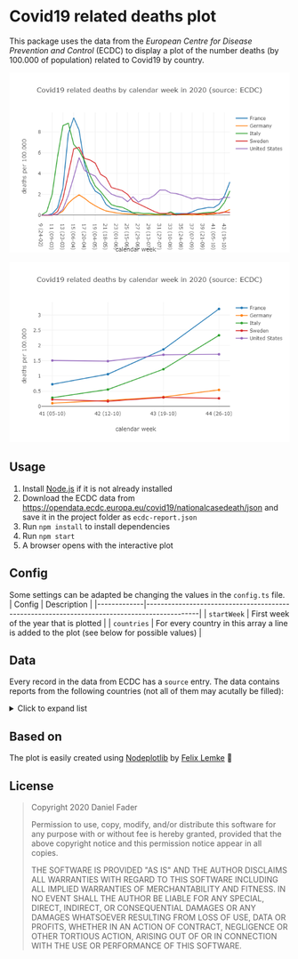 # Covid19 related deaths plot

This package uses the data from the _European Centre for Disease Prevention and Control_ (ECDC) to display a plot of the number deaths (by 100.000 of population) related to Covid19 by country.

![Example output (2020-11-06)](./doc/example-plot-2020-11-06.png)

![Example output (autumn 2020)](./doc/example-plot-2020-autumn.png)


## Usage

1. Install [Node.js](nodejs.org) if it is not already installed
2. Download the ECDC data from https://opendata.ecdc.europa.eu/covid19/nationalcasedeath/json and save it in the project folder as `ecdc-report.json`
3. Run `npm install` to install dependencies
4. Run `npm start`
5. A browser opens with the interactive plot

## Config

Some settings can be adapted be changing the values in the `config.ts` file.
| Config      | Description                                                                                 |
|-------------|---------------------------------------------------------------------------------------------|
| `startWeek` | First week of the year that is plotted                                                      |
| `countries` | For every country in this array a line is added to the plot (see below for possible values) |

## Data

Every record in the data from ECDC has a `source` entry.
The data contains reports from the following countries (not all of them may acutally be filled):

<details>
  <summary>Click to expand list</summary>

| Code | Country |
|------|---------|
| AFG | Afghanistan |
| ALB | Albania |
| DZA | Algeria |
| AND | Andorra |
| AGO | Angola |
| AIA | Anguilla |
| ATG | Antigua and Barbuda |
| ARG | Argentina |
| ARM | Armenia |
| ABW | Aruba |
| AUS | Australia |
| AUT | Austria |
| AZE | Azerbaijan |
| BHS | Bahamas |
| BHR | Bahrain |
| BGD | Bangladesh |
| BRB | Barbados |
| BLR | Belarus |
| BEL | Belgium |
| BLZ | Belize |
| BEN | Benin |
| BMU | Bermuda |
| BTN | Bhutan |
| BOL | Bolivia |
| BES | Bonaire, Saint Eustatius and Saba |
| BIH | Bosnia and Herzegovina |
| BWA | Botswana |
| BRA | Brazil |
| VGB | British Virgin Islands |
| BRN | Brunei |
| BGR | Bulgaria |
| BFA | Burkina Faso |
| BDI | Burundi |
| CPV | Cabo Verde |
| KHM | Cambodia |
| CMR | Cameroon |
| CAN | Canada |
| CYM | Cayman Islands |
| CAF | Central African Republic |
| TCD | Chad |
| CHL | Chile |
| CHN | China |
| COL | Colombia |
| COM | Comoros |
| COG | Congo |
| CRI | Costa Rica |
| CIV | Côte d’Ivoire |
| HRV | Croatia |
| CUB | Cuba |
| CUW | Curaçao |
| CYP | Cyprus |
| CZE | Czechia |
| COD | Democratic Republic of the Congo |
| DNK | Denmark |
| DJI | Djibouti |
| DMA | Dominica |
| DOM | Dominican Republic |
| ECU | Ecuador |
| EGY | Egypt |
| SLV | El Salvador |
| GNQ | Equatorial Guinea |
| ERI | Eritrea |
| EST | Estonia |
| SWZ | Eswatini |
| ETH | Ethiopia |
| FLK | Falkland Islands |
| FRO | Faroes |
| FJI | Fiji |
| FIN | Finland |
| FRA | France |
| PYF | French Polynesia |
| GAB | Gabon |
| GEO | Georgia |
| DEU | Germany |
| GHA | Ghana |
| GIB | Gibraltar |
| GRC | Greece |
| GRL | Greenland |
| GRD | Grenada |
| GUM | Guam |
| GTM | Guatemala |
| GGY | Guernsey |
| GIN | Guinea |
| GNB | Guinea-Bissau |
| GUY | Guyana |
| HTI | Haiti |
| HND | Honduras |
| HUN | Hungary |
| ISL | Iceland |
| IND | India |
| IDN | Indonesia |
| IRN | Iran |
| IRQ | Iraq |
| IRL | Ireland |
| IMN | Isle of Man |
| ISR | Israel |
| ITA | Italy |
| JAM | Jamaica |
| JPN | Japan |
| JEY | Jersey |
| JOR | Jordan |
| KAZ | Kazakhstan |
| KEN | Kenya |
| RKS | Kosovo |
| KWT | Kuwait |
| KGZ | Kyrgyzstan |
| LAO | Laos |
| LVA | Latvia |
| LBN | Lebanon |
| LSO | Lesotho |
| LBR | Liberia |
| LBY | Libya |
| LIE | Liechtenstein |
| LTU | Lithuania |
| LUX | Luxembourg |
| MDG | Madagascar |
| MWI | Malawi |
| MYS | Malaysia |
| MDV | Maldives |
| MLI | Mali |
| MLT | Malta |
| MHL | Marshall Islands |
| MRT | Mauritania |
| MUS | Mauritius |
| MEX | Mexico |
| MDA | Moldova |
| MCO | Monaco |
| MNG | Mongolia |
| MNE | Montenegro |
| MSR | Montserrat |
| MAR | Morocco |
| MOZ | Mozambique |
| MMR | Myanmar/Burma |
| NAM | Namibia |
| NPL | Nepal |
| NLD | Netherlands |
| NCL | New Caledonia |
| NZL | New Zealand |
| NIC | Nicaragua |
| NER | Niger |
| NGA | Nigeria |
| MKD | North Macedonia |
| MNP | Northern Mariana Islands |
| NOR | Norway |
| OMN | Oman |
| PAK | Pakistan |
| PSE | Palestine |
| PAN | Panama |
| PNG | Papua New Guinea |
| PRY | Paraguay |
| PER | Peru |
| PHL | Philippines |
| POL | Poland |
| PRT | Portugal |
| PRI | Puerto Rico |
| QAT | Qatar |
| ROU | Romania |
| RUS | Russia |
| RWA | Rwanda |
| KNA | Saint Kitts and Nevis |
| LCA | Saint Lucia |
| VCT | Saint Vincent and the Grenadines |
| SMR | San Marino |
| STP | São Tomé and Príncipe |
| SAU | Saudi Arabia |
| SEN | Senegal |
| SRB | Serbia |
| SYC | Seychelles |
| SLE | Sierra Leone |
| SGP | Singapore |
| SXM | Sint Maarten |
| SVK | Slovakia |
| SVN | Slovenia |
| SLB | Solomon Islands |
| SOM | Somalia |
| ZAF | South Africa |
| KOR | South Korea |
| SSD | South Sudan |
| ESP | Spain |
| LKA | Sri Lanka |
| SDN | Sudan |
| SUR | Suriname |
| SWE | Sweden |
| CHE | Switzerland |
| SYR | Syria |
| TWN | Taiwan |
| TJK | Tajikistan |
| TZA | Tanzania |
| THA | Thailand |
| GMB | The Gambia |
| VAT | the Holy See/ Vatican City State |
| TLS | Timor-Leste |
| TGO | Togo |
| TTO | Trinidad and Tobago |
| TUN | Tunisia |
| TUR | Turkey |
| TCA | Turks and Caicos Islands |
| UGA | Uganda |
| UKR | Ukraine |
| ARE | United Arab Emirates |
| GBR | United Kingdom |
| USA | United States |
| URY | Uruguay |
| VIR | US Virgin Islands |
| UZB | Uzbekistan |
| VEN | Venezuela |
| VNM | Vietnam |
| WLF | Wallis and Futuna |
| ESH | Western Sahara |
| YEM | Yemen |
| ZMB | Zambia |
| ZWE | Zimbabwe |
</details>

## Based on

The plot is easily created using [Nodeplotlib](https://github.com/ngfelixl/nodeplotlib) by [Felix Lemke](https://github.com/ngfelixl) 🙏

## License

> Copyright 2020 Daniel Fader
> 
> Permission to use, copy, modify, and/or distribute this software for any purpose with or without fee is hereby granted, provided that the above copyright notice and this permission notice appear in all copies.
>
>THE SOFTWARE IS PROVIDED "AS IS" AND THE AUTHOR DISCLAIMS ALL WARRANTIES WITH REGARD TO THIS SOFTWARE INCLUDING ALL IMPLIED WARRANTIES OF MERCHANTABILITY AND FITNESS. IN NO EVENT SHALL THE AUTHOR BE LIABLE FOR ANY SPECIAL, DIRECT, INDIRECT, OR CONSEQUENTIAL DAMAGES OR ANY DAMAGES WHATSOEVER RESULTING FROM LOSS OF USE, DATA OR PROFITS, WHETHER IN AN ACTION OF CONTRACT, NEGLIGENCE OR OTHER TORTIOUS ACTION, ARISING OUT OF OR IN CONNECTION WITH THE USE OR PERFORMANCE OF THIS SOFTWARE.
